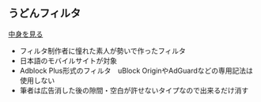## うどんフィルタ　
[中身を見る](https://raw.githubusercontent.com/mikadukiken/AdBlock-Filters/master/UdonFilter.txt)
- フィルタ制作者に憧れた素人が勢いで作ったフィルタ
- 日本語のモバイルサイトが対象
- Adblock Plus形式のフィルタ　uBlock OriginやAdGuardなどの専用記法は使用しない
- 筆者は広告消した後の隙間・空白が許せないタイプなので出来るだけ消す
